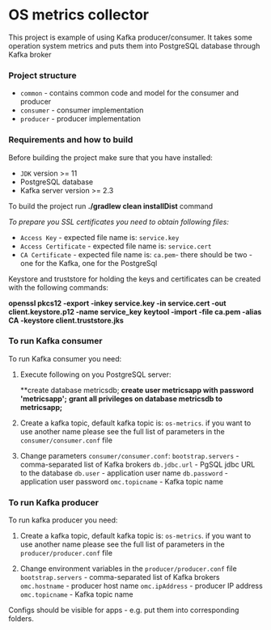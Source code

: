 # OS metrics collector

This project is example of using Kafka producer/consumer.
It takes some operation system metrics and puts them into PostgreSQL database through Kafka broker

### Project structure
- `common` - contains common code and model for the consumer and producer
- `consumer` - consumer implementation
- `producer` - producer implementation

### Requirements and how to build
Before building the project make sure that you have installed:
 - `JDK` version >= 11
 - PostgreSQL database
 - Kafka server version >= 2.3

To build the project run **./gradlew clean installDist** command

*To prepare you SSL certificates you need to obtain following files:*
- `Access Key` - expected file name is: `service.key`
- `Access Certificate` - expected file name is: `service.cert`
- `CA Certificate` - expected file name is: `ca.pem`- there should be two - one for the Kafka, one for the PostgreSql

Keystore and truststore for holding the keys and certificates can be created with the following commands:

**openssl pkcs12 -export -inkey service.key -in service.cert -out client.keystore.p12 -name service_key**
**keytool -import -file ca.pem -alias CA -keystore client.truststore.jks**

### To run Kafka consumer
To run Kafka consumer you need:

1. Execute following on you PostgreSQL server:
	
	**create database metricsdb;
	**create user metricsapp with password 'metricsapp';**
	**grant all privileges on database metricsdb to metricsapp;**

2. Create a kafka topic, default kafka topic is: `os-metrics`.
if you want to use another name please see the full list of parameters in the `consumer/consumer.conf` file

3. Change parameters  `consumer/consumer.conf`: 
    `bootstrap.servers` - comma-separated list of Kafka brokers
    `db.jdbc.url` - PgSQL jdbc URL to the database
    `db.user` - application user name
    `db.password` - application user password
    `omc.topicname` - Kafka topic name
    
### To run Kafka producer
To run kafka producer you need:

1. Create a kafka topic, default kafka topic is: `os-metrics`. 
if you want to use another name please see the full list of parameters in the `producer/producer.conf` file

2. Change environment variables in the `producer/producer.conf` file
    `bootstrap.servers` - comma-separated list of Kafka brokers
    `omc.hostname` - producer host name
    `omc.ipAddress` - producer IP address
    `omc.topicname` - Kafka topic name
 
Configs should be visible for apps - e.g. put them into corresponding folders.

